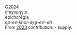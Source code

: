 <body>
  <p>G2024<br>  ἐπιχορηγία  <br> epichorēgia  <br><i>ep-ee-khor-ayg-ee‘-ah </i><br>From <a href="g2023.htm">2023</a>  <i>contribution:</i> - supply.<br></p>
 </body>